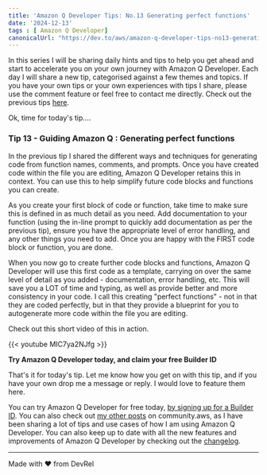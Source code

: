 ```yaml
---
title: 'Amazon Q Developer Tips: No.13 Generating perfect functions'
date: '2024-12-13'
tags : [ Amazon Q Developer]
canonicalUrl: "https://dev.to/aws/amazon-q-developer-tips-no13-generating-perfect-functions-h1i"
---
```


In this series I will be sharing daily hints and tips to help you get ahead and start to accelerate you on your own journey with Amazon Q Developer. Each day I will share a new tip, categorised against a few themes and topics. If you have your own tips or your own experiences with tips I share, please use the comment feature or feel free to contact me directly. Check out the previous tips [here](https://dev.to/aws/amazon-q-developer-tips-no12-mastering-in-line-prompts-247k).

Ok, time for today's tip....

### Tip 13 - Guiding Amazon Q : Generating perfect functions

In the previous tip I shared the different ways and techniques for generating code from function names, comments, and prompts. Once you have created code within the file you are editing, Amazon Q Developer retains this in context. You can use this to help simplify future code blocks and functions you can create.

As you create your first block of code or function, take time to make sure this is defined in as much detail as you need. Add documentation to your function (using the in-line prompt to quickly add documentation as per the previous tip), ensure you have the appropriate level of error handling, and any other things you need to add. Once you are happy with the FIRST code block or function, you are done.

When you now go to create further code blocks and functions, Amazon Q Developer will use this first code as a template, carrying on over the same level of detail as you added - documentation, error handling, etc. This will save you a LOT of time and typing, as well as provide better and more consistency in your code. I call this creating "perfect functions" - not in that they are coded perfectly, but in that they provide a blueprint for you to autogenerate more code within the file you are editing.

Check out this short video of this in action.

{{< youtube MIC7ya2NJfg >}}


**Try Amazon Q Developer today, and claim your free Builder ID**

That's it for today's tip. Let me know how you get on with this tip, and if you have your own drop me a message or reply. I would love to feature them here.

You can try Amazon Q Developer for free today, [by signing up for a Builder ID](https://community.aws/builderid?trk=34e0ecce-8101-42c4-840a-fe6170420294&sc_channel=el). You can also check out [my other posts](https://community.aws/@ricsueaws) on community.aws, as I have been sharing a lot of tips and use cases of how I am using Amazon Q Developer. You can also keep up to date with all the new features and improvements of Amazon Q Developer by checking out the [changelog](https://aws-oss.beachgeek.co.uk/40i).


---
Made with ♥ from DevRel
